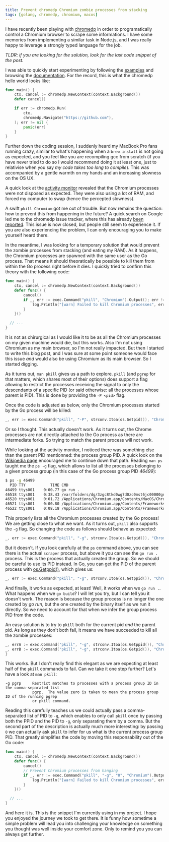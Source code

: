 ```yaml
---
title: Prevent chromedp Chromium zombie processes from stacking
tags: [golang, chromedp, chromium, macos]
---
```


I have recently been playing with
[chromedp](https://github.com/chromedp/chromedp) in order to programatically
control a Chromium browser to scrape some informations. I have some memories
from implementing a similar task in Node.js, and I was really happy to leverage
a strongly typed language for the job.

_TLDR: if you are looking for the solution, look for the last code snippet of the post._

I was able to quickly start experimenting by following the
[examples](https://github.com/chromedp/examples) and browsing the
[documentation](https://pkg.go.dev/github.com/chromedp/chromedp). For the record, this is what the chromedp
hello world looks like:


```go
func main() {
	ctx, cancel := chromedp.NewContext(context.Background())
	defer cancel()

	if err := chromedp.Run(
		ctx,
		chromedp.Navigate("https://github.com"),
	); err != nil {
		panic(err)
	}
}
```

Further down the coding session, I suddenly heard my MacBook Pro fans running
crazy, similar to what's happening when a `brew install` is not going as
expected, and you feel like you are recompiling gcc from scratch (if you have
never tried to do so I would recommend doing it at least one, just to relativise when you say
_my code takes too long to compile_). This was accompanied by a gentle warmth on my
hands and an increasing slowness on the OS UX.

A quick look at the [activity monitor](/resources/chromium_zombies.png) revealed
that the Chromium processes were not disposed as expected. They were also using
a lot of RAM, and forced my computer to swap (hence the percepted slowness).

A swift `pkill Chromium` got me out of trouble. But now remains the question:
how to prevent this from happening in the future? A quick search on Google led
me to the chromedp issue tracker, where this has already [been
reported](https://github.com/chromedp/chromedp/issues/472). This issue is now
closed, but people still seem to experience it. If you are also experiencing the
problem, I can only encouraging you to make yourself heard there.

In the meantime, I was looking for a temporary solution that would prevent the
zombie processes from stacking (and eating my RAM). As it happens, the Chromium
processes are spawned with the same user as the Go process. That means it should theoratically
be possible to kill them from within the Go process right before it dies. I quickly tried to confirm
this theory with the following code:

```go
func main() {
	ctx, cancel := chromedp.NewContext(context.Background())
	defer func() {
		cancel()
		if _, err := exec.Command("pkill", "Chromium").Output(); err != nil {
			log.Println("[warn] Failed to kill Chromium processes", err)
		}
	}()

  // ...
}
```

It is not as chirurgical as I would like it to be as all the Chromium processes
on my given machine would die, but this works. Also I'm not using Chromium as my
main browser, so I'm not really impacted. But then I started to write this
blog post, and I was sure at some point someone would face this issue _and_
would also be using Chromium as its main browser. So I started digging.

As it turns out, `man pkill` gives us a path to explore. `pkill` (and `pgrep`
for that matters, which shares most of their options) does support a flag allowing
to restrict the processes receiving the signal to only the
descendants of a specific PID (or said otherwise: all the processes whose
parent is PID). This is done by providing the `-P <pid>` flag.

Once the code is adjusted as below, only the Chromium processes started by the
Go process will be killed:

```go
_, err := exec.Command("pkill", "-P", strconv.Itoa(os.Getpid()), "Chromium").Output()
```

Or so I thought. This actually doesn't work. As it turns out, the Chrome
processes are not directly attached to the Go process as there are intermediate
forks. So trying to match the parent process will not work.

While looking at the activity monitor, I noticed there was something else than
the parent PID mentionned: the process group PID. A quick look on the [Wikipedia
page](https://en.wikipedia.org/wiki/Process_group) encouraged me to continue
down that path. Reading `man ps` taught me the `ps -g` flag, which allows to
list all the processes belonging to a given process group (in this case of the
Go process group PID _46499_):

```bash
$ ps -g 46499
  PID TTY           TIME CMD
46499 ttys001    0:00.77 go run .
46518 ttys001    0:38.43 /var/folders/dg/3zgc8tkd0wg7d0zc0mst6jc00000gn/T/go-build917574381/b001/exe/scraper
46520 ttys001    0:01.72 /Applications/Chromium.app/Contents/MacOS/Chromium --disable-popup-blocking --safebr
46521 ttys001    0:00.80 /Applications/Chromium.app/Contents/Frameworks/Chromium Framework.framework/Versions
46522 ttys001    0:08.18 /Applications/Chromium.app/Contents/Frameworks/Chromium Framework.framework/Versions
```

This properly lists all the Chromium processes created by the Go process! We are
getting close to what we want. As it turns out, `pkill` also supports the `-g`
flag. So changing the code as follows should behave as expected:

```go
_, err := exec.Command("pkill", "-g", strconv.Itoa(os.Getpid()), "Chromium").Output()
```

But it doesn't. If you look carefully at the `ps` command above, you can see
there is the actual `scraper` process, but above it you can see the `go run .`
process. This is the process that actually created the group. So we should be
careful to use its PID instead. In Go, you can get the PID of the parent process
with [os.Getppid()](https://golang.org/pkg/os/#Getppid), which gives us:

```go
_, err := exec.Command("pkill", "-g", strconv.Itoa(os.Getppid()), "Chromium").Output()
```

And finally, it works as expected, at least! Well, it works when we `go run .`.
What happens when we `go build`? I will let you try, but I can tell you it
doesn't work. The reason is because the group process is no longer the one
created by _go run_, but the one created by the binary itself as we run it directly. So
we need to account for that when we infer the group process PID from the code.

An easy solution is to try to `pkill` both for the current pid
_and_ the parent pid. As long as they don't both fail, it means we have
succeeded to kill all the zombie processes:

```go
_, errA := exec.Command("pkill", "-g", strconv.Itoa(os.Getppid()), "Chromium").Output()
_, errB := exec.Command("pkill", "-g", strconv.Itoa(os.Getpid()), "Chromium").Output()
}
```

This works. But I don't really find this elegant as we are expecting at least half of the `pkill` commands to fail.
Can we take it one step further? Let's have a look at `man pkill`:

```
-g pgrp     Restrict matches to processes with a process group ID in the comma-separated list
            pgrp.  The value zero is taken to mean the process group ID of the running pgrep
            or pkill command.
```

Reading this carefully teaches us we could actually pass a comma-separated list
of PID to `-g`, which enables to only call `pkill` once by passing both the PPID and the PID to `-g`, only separating them by a comma. But the second part of
the description is actually much more interesting: by passing `0` we can actually ask
`pkill` to infer for us what is the current process group PID. That greatly
simplifies the code by moving this responsability out of the Go code:

```go
func main() {
	ctx, cancel := chromedp.NewContext(context.Background())
	defer func() {
		cancel()
		// Prevent Chromium processes from hanging
		if _, err := exec.Command("pkill", "-g", "0", "Chromium").Output(); err != nil {
			log.Println("[warn] Failed to kill Chromium processes", err)
		}
	}()

  // ...
}
```

And here it is. This is the snippet I'm currently using in my project. I hope
you enjoyed the journey we took to get there. It is funny how sometime a simple
problem will lead you into challenging your knowledge on something you thought
was well inside your comfort zone. Only to remind you you can always get
further.
